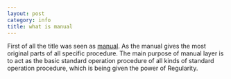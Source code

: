 ```yaml
---
layout: post
category: info
title: what is manual
---
```


First of all the title was seen as [manual](./mu). As the manual gives the most
original parts of all specific procedure. The main purpose of manual
layer is to act as the basic standard operation procedure of all kinds
of standard operation procedure, which is being given the power of
Regularity.